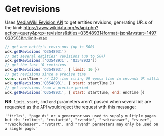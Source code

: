 # Get revisions

Uses [MediaWiki Revision API](https://www.mediawiki.org/wiki/API:Revisions) to get entities revisions, generating URLs of the kind: https://www.wikidata.org/w/api.php?action=query&prop=revisions&titles=Q3548931&format=json&rvstart=1497020505&rvlimit=max

```js
// get one entity's revisions (up to 500)
wdk.getRevisions('Q3548931')
// get several entities' revisions (up to 500)
wdk.getRevisions(['Q3548931', 'Q3548932'])
// get the last 10 revisions
wdk.getRevisions('Q3548931', { limit: 10 })
// get revisions since a precise time
const startTime = // ISO time string OR epoch time in seconds OR milliseconds
wdk.getRevisions('Q3548931', { start: startTime })
// get revisions from a precise period
wdk.getRevisions('Q3548931', { start: startTime, end: endTime })
```

**NB**: `limit`, `start`, and `end` parameters aren't passed when several ids are requested as the API would reject the request with this message:
```
'"titles", "pageids" or a generator was used to supply multiple pages but the "rvlimit", "rvstartid", "rvendid", "rvdir=newer", "rvuser", "rvexcludeuser", "rvstart", and "rvend" parameters may only be used on a single page.'
```
